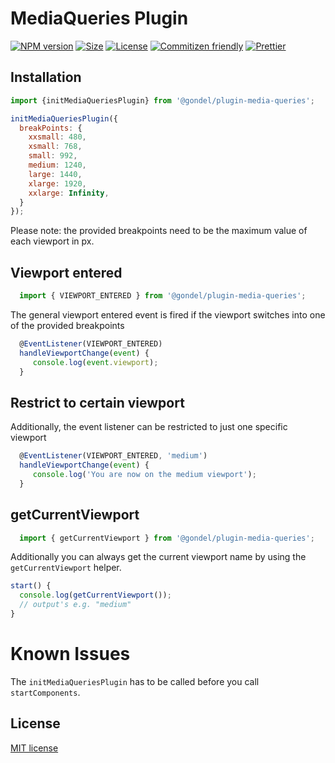 # MediaQueries Plugin

[![NPM version][npm-image]][npm-url] 
[![Size][size-image]][size-url]
[![License][license-image]][license-url] 
[![Commitizen friendly][commitizen-image]][commitizen-url] 
[![Prettier](https://img.shields.io/badge/Code%20Style-Prettier-green.svg)](https://github.com/prettier/prettier)

## Installation

```js
import {initMediaQueriesPlugin} from '@gondel/plugin-media-queries';

initMediaQueriesPlugin({ 
  breakPoints: {
    xxsmall: 480,
    xsmall: 768,
    small: 992,
    medium: 1240,
    large: 1440,
    xlarge: 1920,
    xxlarge: Infinity,
  }
});
```

Please note: the provided breakpoints need to be the maximum value of each viewport in px.

## Viewport entered

```js
  import { VIEWPORT_ENTERED } from '@gondel/plugin-media-queries';
```

The general viewport entered event is fired if the viewport switches into one of the provided breakpoints

```js
  @EventListener(VIEWPORT_ENTERED)
  handleViewportChange(event) {
     console.log(event.viewport);
  }
```

## Restrict to certain viewport

Additionally, the event listener can be restricted to just one specific viewport

```js
  @EventListener(VIEWPORT_ENTERED, 'medium')
  handleViewportChange(event) {
     console.log('You are now on the medium viewport');
  }
```

## getCurrentViewport

```js
  import { getCurrentViewport } from '@gondel/plugin-media-queries';
```

Additionally you can always get the current viewport name by using the
`getCurrentViewport` helper.

```js
start() {
  console.log(getCurrentViewport());
  // output's e.g. "medium"
}
```

# Known Issues

The `initMediaQueriesPlugin` has to be called before you call `startComponents`.

## License

[MIT license](http://opensource.org/licenses/MIT)

[npm-image]: https://badge.fury.io/js/%40gondel%2Fplugin-media-queries.svg
[npm-url]: https://npmjs.org/package/@gondel/plugin-media-queries
[license-image]: https://img.shields.io/badge/license-MIT-green.svg
[license-url]: http://opensource.org/licenses/MIT
[commitizen-image]: https://img.shields.io/badge/commitizen-friendly-brightgreen.svg
[commitizen-url]: http://commitizen.github.io/cz-cli/
[size-image]: http://img.badgesize.io/namics/gondel/master/packages/media-queries/dist/index.es5.min.js.svg?compression=gzip&label=gzip%20size
[size-url]: https://unpkg.com/@gondel/plugin-media-queries/dist/index.es5.min.js
